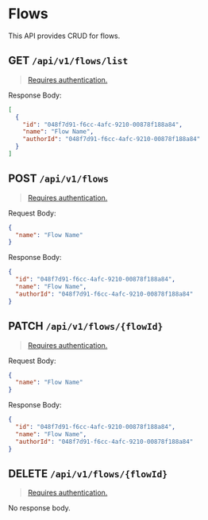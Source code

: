 # Flows

This API provides CRUD for flows.

## GET `/api/v1/flows/list`

> [Requires authentication.](/api/#authentication)

Response Body:

```json
[
  {
    "id": "048f7d91-f6cc-4afc-9210-00878f188a84",
    "name": "Flow Name",
    "authorId": "048f7d91-f6cc-4afc-9210-00878f188a84"
  }
]
```

## POST `/api/v1/flows`

> [Requires authentication.](/api/#authentication)

Request Body:

```json
{
  "name": "Flow Name"
}
```

Response Body:

```json
{
  "id": "048f7d91-f6cc-4afc-9210-00878f188a84",
  "name": "Flow Name",
  "authorId": "048f7d91-f6cc-4afc-9210-00878f188a84"
}
```

## PATCH `/api/v1/flows/{flowId}`

> [Requires authentication.](/api/#authentication)

Request Body:

```json
{
  "name": "Flow Name"
}
```

Response Body:

```json
{
  "id": "048f7d91-f6cc-4afc-9210-00878f188a84",
  "name": "Flow Name",
  "authorId": "048f7d91-f6cc-4afc-9210-00878f188a84"
}
```

## DELETE `/api/v1/flows/{flowId}`

> [Requires authentication.](/api/#authentication)

No response body.
